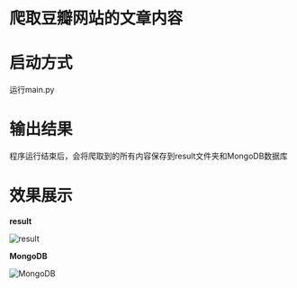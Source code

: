 爬取豆瓣网站的文章内容
===

# 启动方式
运行main.py

# 输出结果
程序运行结束后，会将爬取到的所有内容保存到result文件夹和MongoDB数据库

# 效果展示

**result**

![result](https://github.com/pipipp/spider_examples/blob/master/scrapy_project/douban/show/result.PNG)

**MongoDB**

![MongoDB](https://github.com/pipipp/spider_examples/blob/master/scrapy_project/douban/show/MongoDB.PNG)
